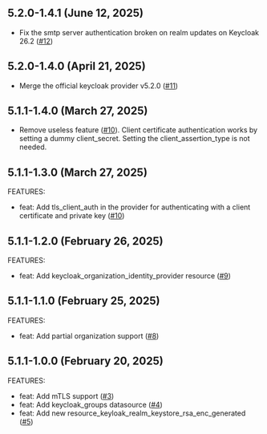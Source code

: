 ## 5.2.0-1.4.1 (June 12, 2025)

- Fix the smtp server authentication broken on realm updates on Keycloak 26.2 ([#12](https://github.com/lucdew/terraform-provider-keycloak/pull/12))

## 5.2.0-1.4.0 (April 21, 2025)

- Merge the official keycloak provider v5.2.0 ([#11](https://github.com/lucdew/terraform-provider-keycloak/pull/11))

## 5.1.1-1.4.0 (March 27, 2025)

- Remove useless feature ([#10](https://github.com/lucdew/terraform-provider-keycloak/pull/10)). Client certificate authentication works by setting a
  dummy client_secret. Setting the client_assertion_type is not needed.

## 5.1.1-1.3.0 (March 27, 2025)

FEATURES:

- feat: Add tls_client_auth in the provider for authenticating with a client certificate and private key ([#10](https://github.com/lucdew/terraform-provider-keycloak/pull/10))

## 5.1.1-1.2.0 (February 26, 2025)

FEATURES:

- feat: Add keycloak_organization_identity_provider resource ([#9](https://github.com/lucdew/terraform-provider-keycloak/pull/9))

## 5.1.1-1.1.0 (February 25, 2025)

FEATURES:

- feat: Add partial organization support ([#8](https://github.com/lucdew/terraform-provider-keycloak/pull/8))

## 5.1.1-1.0.0 (February 20, 2025)

FEATURES:

- feat: Add mTLS support ([#3](https://github.com/lucdew/terraform-provider-keycloak/pull/3))
- feat: Add keycloak_groups datasource ([#4](https://github.com/lucdew/terraform-provider-keycloak/pull/4))
- feat: Add new resource_keyloak_realm_keystore_rsa_enc_generated ([#5](https://github.com/lucdew/terraform-provider-keycloak/pull/5))
